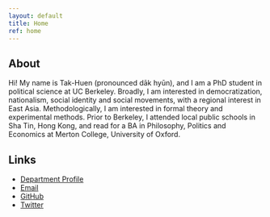```yaml
---
layout: default
title: Home
ref: home
---
```


## About

Hi! My name is Tak-Huen (pronounced dāk hyūn), and I am a PhD student in political science at UC Berkeley. Broadly, I am interested in democratization, nationalism, social identity and social movements, with a regional interest in East Asia. Methodologically, I am interested in formal theory and experimental methods. Prior to Berkeley, I attended local public schools in Sha Tin, Hong Kong, and read for a BA in Philosophy, Politics and Economics at Merton College, University of Oxford.

## Links

* [Department Profile](https://polisci.berkeley.edu/people/person/1648234)
* [Email](https://mailhide.io/e/bhOQVvCl)
* [GitHub](https://github.com/th-chau)
* [Twitter](https://twitter.com/TakHuenChau)
